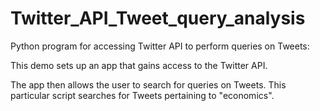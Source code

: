 # Twitter_API_Tweet_query_analysis
Python program for  accessing Twitter API to perform queries on Tweets:

This demo sets up an app that gains access to the Twitter API.

The app then allows the user to search for queries on Tweets. This particular script searches for Tweets pertaining to 
"economics".
